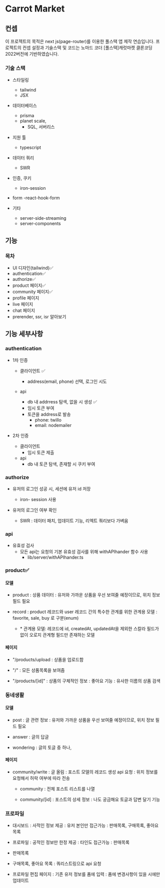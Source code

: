 # Carrot Market

## 컨셉

이 프로젝트의 목적은 next js(page-router)를 이용한 풀스택 앱 제작 연습입니다. 프로젝트의 컨셉 설정과 기술스택 및 코드는
노마드 코더 \[풀스택\]캐럿마켓 클론코딩 2022버전에 기반하였습니다.

### 기술 스택

- 스타일링

  - tailwind
  - JSX

- 데이터베이스

  - prisma
  - planet scale,
    - SQL, 서버리스

- 지원 툴

  - typescript

- 데이터 쿼리

  - SWR

- 인증, 쿠키

  - iron-session

- form
  -react-hook-form

- 기타
  - server-side-streaming
  - server-components

## 기능

### 목차

- UI 디자인(tailwind)✅
- authentication✅
- authorize✅
- product 페이지✅
- community 페이지✅
- profile 페이지
- live 페이지
- chat 페이지
- prerender, ssr, isr 알아보기

## 기능 세부사항

### authentication

- 1차 인증

  - 클라이언트 ✅

    - address(email, phone) 선택, 로그인 시도

  - api
    - db 내 addrress 탐색, 없을 시 생성 ✅
    - 임시 토큰 부여
    - 토큰을 address로 발송
      - phone: twillo
      - email: nodemailer

- 2차 인증

  - 클라이언트
    - 임시 토큰 제출
  - api
    - db 내 토큰 탐색, 존재할 시 쿠키 부여

### authorize

- 유저의 로그인 성공 시, 세션에 유저 id 저장

  - iron- session 사용

- 유저의 로그인 여부 확인
  - SWR : 데이터 패치, 업데이트 기능, 리엑트 쿼리보다 가벼움

### api

- 유효성 검사
  - 모든 api는 요청의 기본 유효성 검사를 위해 withAPIhander 함수 사용
    - lib/server/withAPIhander.ts

### product✅

#### 모델

- product
  : 상품 데이터
  : 유저와 가까운 상품을 우선 보여줄 예정이므로, 위치 정보 필드 필요

- record
  : product 레코드와 user 레코드 간의 특수한 관계를 위한 관계용 모델
  : favorite, sale, buy 로 구분(enum)
  - \* 관계용 모델: 레코드에 id, createdAt, updatedAt을 제외한 스칼라 필드가 없이 오로지 관계형 필드만 존재하는 모델

#### 페이지

- "/products/upload
  : 상품을 업로드함

- "/"
  : 모든 상품목록을 보여줌

- "/products/\[id]"
  : 상품의 구체적인 정보
  : 좋아요 기능
  : 유사한 이름의 상품 검색

### 동네생활

#### 모델

- post
  : 글 관련 정보
  : 유저와 가까운 상품을 우선 보여줄 예정이므로, 위치 정보 필드 필요

- answer
  : 글의 답글

- wondering
  : 글의 토글 중 하나,

#### 페이지

- community/write
  : 글 올림
  : 포스트 모델의 레코드 생성 api 요청
  : 위치 정보를 요청해서 허락 여부에 따라 전송

  - community
    : 전체 포스트 리스트를 나열

  - community/\[id]
    : 포스트의 상세 정보
    : 나도 궁금해요 토글과 답변 달기 기능

### 프로파일

- 대시보드
  : 사적인 정보 제공
  : 유저 본인만 접근가능
  : 판매목록, 구매목록, 좋아요 목록

- 프로파일
  : 공적인 정보만 한정 제공
  : 타인도 접근가능
  : 판매목록

- 판매목록
- 구매목록, 좋아요 목록
  : 쿼리스트링으로 api 요청

- 프로파일 편집 페이지
  : 기존 유저 정보를 폼에 입력
  : 폼에 변경사항이 있을 시에만 업데이트
